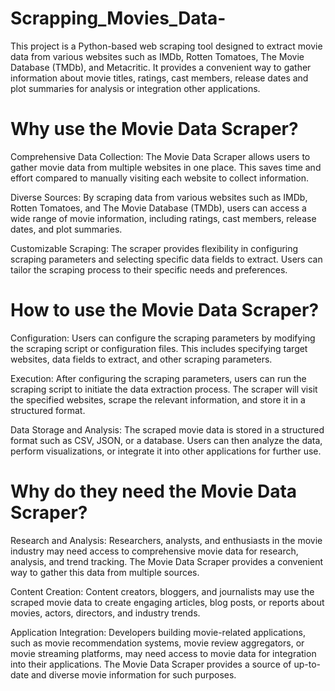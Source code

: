 # Scrapping_Movies_Data-
This project is a Python-based web scraping tool designed to extract movie data from various websites such as IMDb, Rotten Tomatoes, The Movie Database (TMDb), and Metacritic. It provides a convenient way to gather information about movie titles, ratings, cast members, release dates and plot summaries for analysis or integration other applications.

# Why use the Movie Data Scraper?

Comprehensive Data Collection: The Movie Data Scraper allows users to gather movie data from multiple websites in one place. This saves time and effort compared to manually visiting each website to collect information.

Diverse Sources: By scraping data from various websites such as IMDb, Rotten Tomatoes, and The Movie Database (TMDb), users can access a wide range of movie information, including ratings, cast members, release dates, and plot summaries.

Customizable Scraping: The scraper provides flexibility in configuring scraping parameters and selecting specific data fields to extract. Users can tailor the scraping process to their specific needs and preferences.

# How to use the Movie Data Scraper?

Configuration: Users can configure the scraping parameters by modifying the scraping script or configuration files. This includes specifying target websites, data fields to extract, and other scraping parameters.

Execution: After configuring the scraping parameters, users can run the scraping script to initiate the data extraction process. The scraper will visit the specified websites, scrape the relevant information, and store it in a structured format.

Data Storage and Analysis: The scraped movie data is stored in a structured format such as CSV, JSON, or a database. Users can then analyze the data, perform visualizations, or integrate it into other applications for further use.

# Why do they need the Movie Data Scraper?

Research and Analysis: Researchers, analysts, and enthusiasts in the movie industry may need access to comprehensive movie data for research, analysis, and trend tracking. The Movie Data Scraper provides a convenient way to gather this data from multiple sources.

Content Creation: Content creators, bloggers, and journalists may use the scraped movie data to create engaging articles, blog posts, or reports about movies, actors, directors, and industry trends.

Application Integration: Developers building movie-related applications, such as movie recommendation systems, movie review aggregators, or movie streaming platforms, may need access to movie data for integration into their applications. The Movie Data Scraper provides a source of up-to-date and diverse movie information for such purposes.

